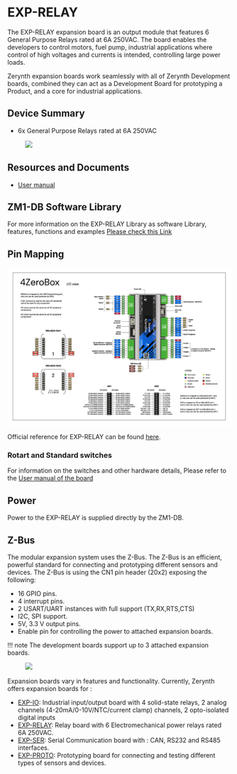 # EXP-RELAY

The EXP-RELAY expansion board is an output module that features 6 General Purpose Relays rated at 6A 250VAC. The board enables the developers to control motors, fuel pump, industrial applications where control of high voltages and currents is intended, controlling large power loads.

Zerynth expansion boards work seamlessly with all of Zerynth Development boards, combined they can act as a Development Board for prototyping a Product, and a core for industrial applications.

## Device Summary

* 6x General Purpose Relays rated at 6A 250VAC

<figure>
  <a data-fancybox="gallery" href="../img/ZDK-relay.jpg">
  <img src="../img/ZDK-relay.jpg"width="300"/>
  </a>
</figure>

## Resources and Documents

-   [User manual](xx)

## ZM1-DB Software Library

For more information on the EXP-RELAY Library as software Library, features, functions and examples
[Please check this Link](../../reference/reference/bsp/zm1_db/)

## Pin Mapping

![](img/4zeroboxpin.png)

Official reference for EXP-RELAY can be found  [here](https://www.zerynth.com/4zeroplatform/).


### Rotart and Standard switches

For information on the switches and other hardware details, Please refer to the [User manual of the board](#resources-and-documents)


## Power

Power to the EXP-RELAY is supplied directly by the ZM1-DB.

 	
## Z-Bus

The modular expansion system uses the Z-Bus. The Z-Bus is an efficient, powerful standard for connecting and prototyping different sensors and devices.
The Z-Bus is using the CN1 pin header (20x2) exposing the following:

* 16 GPIO pins.
* 4 interrupt pins.
* 2 USART/UART instances with full support (TX,RX,RTS,CTS)
* I2C, SPI support.
* 5V, 3.3 V output pins.
* Enable pin for controlling the power to attached expansion boards.

!!! note 
    The development boards support up to 3 attached expansion boards.


<figure>
  <a data-fancybox="gallery" href="../img/installer-02.png">
  <img src="../img/Boards.jpg"width="300"/>
  </a>
</figure>

Expansion boards vary in features and functionality. Currently, Zerynth offers expansion boards for :

* [EXP-IO](EXP-IO.md): Industrial input/output board with 4 solid-state relays, 2 analog channels (4-20mA/0-10V/NTC/current clamp) channels, 2 opto-isolated digital inputs
* [EXP-RELAY](EXP-RELAY.md): Relay board with 6 Electromechanical power relays rated 6A 250VAC.
* [EXP-SER](EXP-SER.md): Serial Communication board with : CAN, RS232 and RS485  interfaces.
* [EXP-PROTO](EXP-PROTO.md): Prototyping board for connecting and testing different types of sensors and devices.
